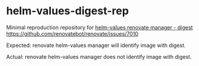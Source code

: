 # helm-values-digest-rep
Minimal reproduction repository for [helm-values renovate manager - digest
](https://github.com/renovatebot/renovate/issues/7010)https://github.com/renovatebot/renovate/issues/7010

Expected: renovate helm-values manager will identify image with digest.

Actual: renovate helm-values manager does not identify image with digest.
